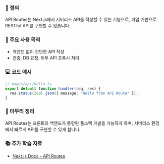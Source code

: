 ### 📘 정의

API Routes는 Next.js에서 서버리스 API를 작성할 수 있는 기능으로, 파일 기반으로 RESTful API를 구현할 수 있습니다.

### 🎯 주요 사용 목적

- 백엔드 없이 간단한 API 작성
- 인증, DB 요청, 외부 API 프록시 처리

### 💻 코드 예시

```ts
// pages/api/hello.ts
export default function handler(req, res) {
  res.status(200).json({ message: "Hello from API Route" });
}
```

### 🧩 마무리 정리

API Routes는 프론트와 백엔드가 통합된 풀스택 개발을 가능하게 하며, 서버리스 환경에서 빠르게 API를 구현할 수 있게 합니다.

### 📚 추가 학습 자료

- [Next.js Docs - API Routes](https://nextjs.org/docs/pages/building-your-application/routing/api-routes)
